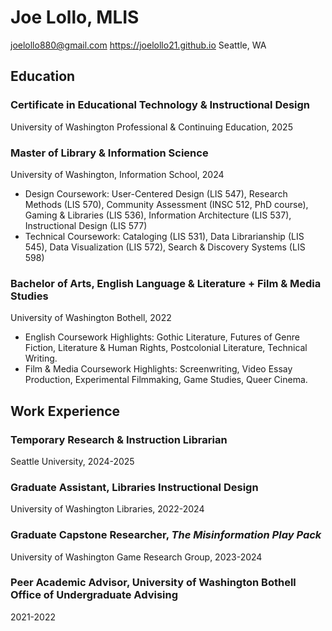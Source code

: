 # Joe Lollo, MLIS
joelollo880@gmail.com
https://joelollo21.github.io
Seattle, WA

## Education
### Certificate in Educational Technology & Instructional Design
University of Washington Professional & Continuing Education, 2025

### Master of Library & Information Science
University of Washington, Information School, 2024
- Design Coursework: User-Centered Design (LIS 547), Research Methods (LIS 570), Community Assessment (INSC 512, PhD course), Gaming & Libraries (LIS 536), Information Architecture (LIS 537), Instructional Design (LIS 577)
- Technical Coursework: Cataloging (LIS 531), Data Librarianship (LIS 545), Data Visualization (LIS 572), Search & Discovery Systems (LIS 598)

### Bachelor of Arts, English Language & Literature + Film & Media Studies
University of Washington Bothell, 2022
- English Coursework Highlights: Gothic Literature, Futures of Genre Fiction, Literature & Human Rights, Postcolonial Literature, Technical Writing.
- Film & Media Coursework Highlights: Screenwriting, Video Essay Production, Experimental Filmmaking, Game Studies, Queer Cinema.

## Work Experience
### Temporary Research & Instruction Librarian
Seattle University, 2024-2025

### Graduate Assistant, Libraries Instructional Design
University of Washington Libraries, 2022-2024

### Graduate Capstone Researcher, *The Misinformation Play Pack*
University of Washington Game Research Group, 2023-2024

### Peer Academic Advisor, University of Washington Bothell Office of Undergraduate Advising
2021-2022
